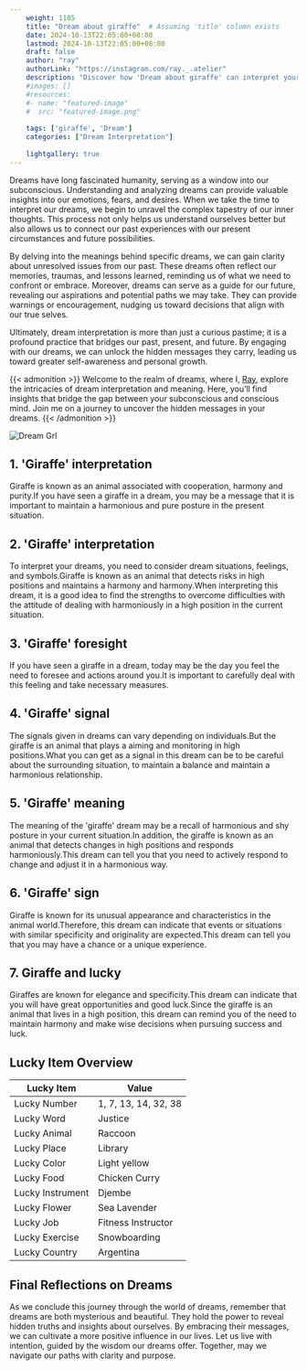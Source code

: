 ```yaml
---
    weight: 1105
    title: "Dream about giraffe"  # Assuming 'title' column exists
    date: 2024-10-13T22:05:00+08:00
    lastmod: 2024-10-13T22:05:00+08:00
    draft: false
    author: "ray"
    authorLink: "https://instagram.com/ray._.atelier"
    description: "Discover how 'Dream about giraffe' can interpret your future and uncover its significant meanings in your life."
    #images: []
    #resources:
    #- name: "featured-image"
    #  src: "featured-image.png"
    
    tags: ['giraffe', 'Dream']
    categories: ["Dream Interpretation"]
    
    lightgallery: true
---
```

    
Dreams have long fascinated humanity, serving as a window into our subconscious. Understanding and analyzing dreams can provide valuable insights into our emotions, fears, and desires. When we take the time to interpret our dreams, we begin to unravel the complex tapestry of our inner thoughts. This process not only helps us understand ourselves better but also allows us to connect our past experiences with our present circumstances and future possibilities.

By delving into the meanings behind specific dreams, we can gain clarity about unresolved issues from our past. These dreams often reflect our memories, traumas, and lessons learned, reminding us of what we need to confront or embrace. Moreover, dreams can serve as a guide for our future, revealing our aspirations and potential paths we may take. They can provide warnings or encouragement, nudging us toward decisions that align with our true selves.

Ultimately, dream interpretation is more than just a curious pastime; it is a profound practice that bridges our past, present, and future. By engaging with our dreams, we can unlock the hidden messages they carry, leading us toward greater self-awareness and personal growth.

{{< admonition >}}
Welcome to the realm of dreams, where I, [Ray](https://instagram.com/ray._.atelier), explore the intricacies of dream interpretation and meaning. Here, you’ll find insights that bridge the gap between your subconscious and conscious mind. Join me on a journey to uncover the hidden messages in your dreams.
{{< /admonition >}}

![Dream Grl](https://cdn.pixabay.com/photo/2017/11/02/03/35/gothic-2910057_1280.jpg "Dream Grl")

## 1. 'Giraffe' interpretation
Giraffe is known as an animal associated with cooperation, harmony and purity.If you have seen a giraffe in a dream, you may be a message that it is important to maintain a harmonious and pure posture in the present situation.

## 2. 'Giraffe' interpretation
To interpret your dreams, you need to consider dream situations, feelings, and symbols.Giraffe is known as an animal that detects risks in high positions and maintains a harmony and harmony.When interpreting this dream, it is a good idea to find the strengths to overcome difficulties with the attitude of dealing with harmoniously in a high position in the current situation.

## 3. 'Giraffe' foresight
If you have seen a giraffe in a dream, today may be the day you feel the need to foresee and actions around you.It is important to carefully deal with this feeling and take necessary measures.

## 4. 'Giraffe' signal
The signals given in dreams can vary depending on individuals.But the giraffe is an animal that plays a aiming and monitoring in high positions.What you can get as a signal in this dream can be to be careful about the surrounding situation, to maintain a balance and maintain a harmonious relationship.

## 5. 'Giraffe' meaning
The meaning of the 'giraffe' dream may be a recall of harmonious and shy posture in your current situation.In addition, the giraffe is known as an animal that detects changes in high positions and responds harmoniously.This dream can tell you that you need to actively respond to change and adjust it in a harmonious way.

## 6. 'Giraffe' sign
Giraffe is known for its unusual appearance and characteristics in the animal world.Therefore, this dream can indicate that events or situations with similar specificity and originality are expected.This dream can tell you that you may have a chance or a unique experience.

## 7. Giraffe and lucky
Giraffes are known for elegance and specificity.This dream can indicate that you will have great opportunities and good luck.Since the giraffe is an animal that lives in a high position, this dream can remind you of the need to maintain harmony and make wise decisions when pursuing success and luck.

## Lucky Item Overview
| Lucky Item          | Value              |
|---------------|--------------------|
| Lucky Number        | 1, 7, 13, 14, 32, 38  |
| Lucky Word          | Justice |
| Lucky Animal        | Raccoon |
| Lucky Place         | Library     |
| Lucky Color         | Light yellow     |
| Lucky Food          | Chicken Curry      |
| Lucky Instrument    | Djembe |
| Lucky Flower        | Sea Lavender    |
| Lucky Job           | Fitness Instructor       |
| Lucky Exercise      | Snowboarding  |
| Lucky Country       | Argentina    |


##  Final Reflections on Dreams

As we conclude this journey through the world of dreams, remember that dreams are both mysterious and beautiful. They hold the power to reveal hidden truths and insights about ourselves. By embracing their messages, we can cultivate a more positive influence in our lives. Let us live with intention, guided by the wisdom our dreams offer. Together, may we navigate our paths with clarity and purpose.
